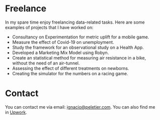 # Freelance

In my spare time enjoy freelancing data-related tasks. Here are some examples of projects that I have worked on:

* Consultancy on Experimentation for metric uplift for a mobile game.
* Measure the effect of Covid-19 on unemployment.
* Study the framework for an observational study on a Health App.
* Developed a Marketing Mix Model using Robyn.
* Create an statistical method for measuring air resistance in a bike, without the need of an air-tunnel.
* Assessing the effect of different treatments on newborns.
* Creating the simulator for the numbers on a racing game.

# Contact

You can contact me via email: [ignacio@peletier.com](mailto:ignacio@peletier.com). You can also find me in [Upwork](https://www.upwork.com/freelancers/~016a2a00974e2e2e64).
